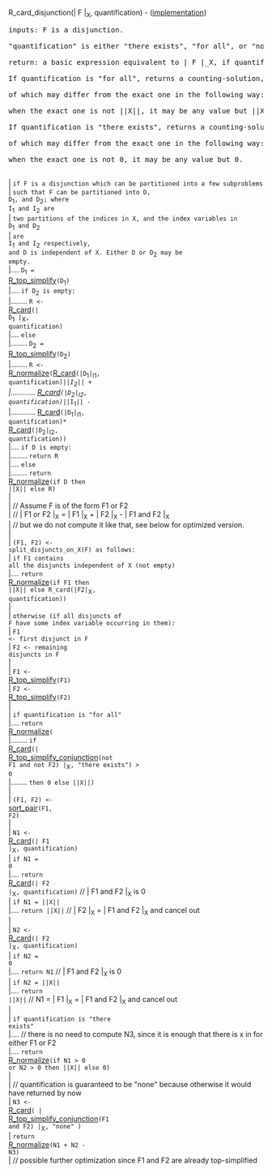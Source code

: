 R\_card\_disjunction(| F |<sub>X</sub>, quantification) - ([implementation](http://code.google.com/p/aic-expresso/source/browse/trunk/src/main/java/com/sri/ai/grinder/library/equality/cardinality/direct/core/CardinalityDisjunction.java))
<pre>
inputs: F is a disjunction.<br>
"quantification" is either "there exists", "for all", or "none".<br>
return: a basic expression equivalent to | F |_X, if quantification is "none".<br>
If quantification is "for all", returns a counting-solution, the leaves<br>
of which may differ from the exact one in the following way:<br>
when the exact one is not ||X||, it may be any value but ||X||.<br>
If quantification is "there exists", returns a counting-solution, the leaves<br>
of which may differ from the exact one in the following way:<br>
when the exact one is not 0, it may be any value but 0.<br>
</pre>
| `if F is a disjunction which can be partitioned into a few subproblems`<br>
| <code>such that F can be partitioned into D, D</code><sub>1</sub><code>, and D</code><sub>2</sub><code>; where I</code><sub>1</sub><code> and I</code><sub>2</sub><code> are</code><br>
| <code>two partitions of the indices in X, and the index variables in D</code><sub>1</sub><code> and D</code><sub>2</sub><br>
| <code>are I</code><sub>1</sub><code> and I</code><sub>2</sub><code> respectively, and D is independent of X. Either D or D</code><sub>2</sub><code> may be empty.</code><br>
|.... <code>D</code><sub>1</sub><code> = </code><a href='RewriterTopSimplify.md'>R_top_simplify</a><code>(D</code><sub>1</sub><code>)</code><br>
|.... <code>if D</code><sub>2</sub><code> is empty:</code><br>
|........ <code>R &lt;- </code><a href='RewriterCardWithQuantification.md'>R_card</a><code>(| D</code><sub>1</sub><code> |</code><sub>X</sub><code>, quantification)</code><br>
|.... <code>else</code><br>
|........ <code>D</code><sub>2</sub><code> = </code><a href='RewriterTopSimplify.md'>R_top_simplify</a><code>(D</code><sub>2</sub><code>)</code><br>
|........ <code>R &lt;- </code><a href='RewriterNormalize.md'>R_normalize</a><code>(</code><a href='RewriterCardWithQuantification.md'>R_card</a><code>(|D</code><sub>1</sub><code>|</code><sub>I1</sub><code>, quantification)*||I</code><sub>2</sub><code>|| +</code><br>
|............ <a href='RewriterCardWithQuantification.md'>R_card</a><code>(|D</code><sub>2</sub><code>|</code><sub>I2</sub><code>, quantification)*||I</code><sub>1</sub><code>|| -</code><br>
|............ <a href='RewriterCardWithQuantification.md'>R_card</a><code>(|D</code><sub>1</sub><code>|</code><sub>I1</sub><code>, quantification)* </code><a href='RewriterCardWithQuantification.md'>R_card</a><code>(|D</code><sub>2</sub><code>|</code><sub>I2</sub><code>, quantification))</code><br>
|.... <code>if D is empty:</code><br>
|........ <code>return R</code><br>
|.... <code>else</code><br>
|........ <code>return </code><a href='RewriterNormalize.md'>R_normalize</a><code>(if D then ||X|| else R)</code><br>
|<br>
| // Assume F is of the form F1 or F2<br>
| // | F1 or F2 |<sub>X</sub> = | F1 |<sub>X</sub> + | F2 |<sub>X</sub> - | F1 and F2 |<sub>X</sub><br>
| // but we do not compute it like that, see below for optimized version.<br>
|<br>
| <code>(F1, F2) &lt;- split_disjuncts_on_X(F) as follows:</code><br>
| <code>if F1 contains all the disjuncts independent of X (not empty)</code><br>
|.... <code>return </code><a href='RewriterNormalize.md'>R_normalize</a><code>(if F1 then ||X|| else R_card(|F2|</code><sub>X</sub><code>, quantification))</code><br>
|<br>
| <code>otherwise (if all disjuncts of F have some index variable occurring in them):</code><br>
| <code>F1 &lt;- first disjunct in F</code><br>
| <code>F2 &lt;- remaining disjuncts in F</code><br>
|<br>
| <code>F1 &lt;- </code><a href='RewriterTopSimplify.md'>R_top_simplify</a><code>(F1)</code><br>
| <code>F2 &lt;- </code><a href='RewriterTopSimplify.md'>R_top_simplify</a><code>(F2)</code><br>
|<br>
| <code>if quantification is "for all"</code><br>
|.... <code>return </code><a href='RewriterNormalize.md'>R_normalize</a><code>(</code><br>
|........ <code>if </code><a href='RewriterCardWithQuantification.md'>R_card</a><code>(| </code><a href='RewriterTopSimplifyConjunction.md'>R_top_simplify_conjunction</a><code>(not F1 and not F2) |</code><sub>X</sub><code>, "there exists") &gt; 0</code><br>
|........ <code>then 0 else ||X||)</code><br>
|<br>
| <code>(F1, F2) &lt;- </code><a href='FunctionSortPair.md'>sort_pair</a><code>(F1, F2)</code><br>
|<br>
| <code>N1 &lt;- </code><a href='RewriterCardWithQuantification.md'>R_card</a><code>(| F1 |</code><sub>X</sub><code>, quantification)</code><br>
| <code>if N1 = 0</code><br>
|.... <code>return </code><a href='RewriterCardWithQuantification.md'>R_card</a><code>(| F2 |</code><sub>X</sub><code>, quantification)</code> // | F1 and F2 |<sub>X</sub> is 0<br>
| <code>if N1 = ||X||</code><br>
|.... <code>return ||X||</code> // | F2 |<sub>X</sub> = | F1 and F2 |<sub>X</sub> and cancel out<br>
|<br>
| <code>N2 &lt;- </code><a href='RewriterCardWithQuantification.md'>R_card</a><code>(| F2 |</code><sub>X</sub><code>, quantification)</code><br>
| <code>if N2 = 0</code><br>
|.... <code>return N1</code> // | F1 and F2 |<sub>X</sub> is 0<br>
| <code>if N2 = ||X||</code><br>
|.... <code>return ||X||</code> // N1 = | F1 |<sub>X</sub> = | F1 and F2 |<sub>X</sub> and cancel out<br>
|<br>
| <code>if quantification is "there exists"</code><br>
|.... // there is no need to compute N3, since it is enough that there is x in for either F1 or F2<br>
|.... <code>return </code><a href='RewriterNormalize.md'>R_normalize</a><code>(if N1 &gt; 0 or N2 &gt; 0 then ||X|| else 0)</code><br>
|<br>
| // quantification is guaranteed to be "none" because otherwise it would have returned by now<br>
| <code>N3 &lt;- </code><a href='RewriterCardWithQuantification.md'>R_card</a><code>( | </code><a href='RewriterTopSimplifyConjunction.md'>R_top_simplify_conjunction</a><code>(F1 and F2) |</code><sub>X</sub><code>, "none" )</code><br>
| <code>return </code><a href='RewriterNormalize.md'>R_normalize</a><code>(N1 + N2 - N3)</code><br>
| // possible further optimization since F1 and F2 are already top-simplified<br>